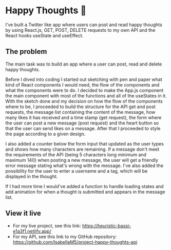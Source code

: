 # Happy Thoughts 💌

I've built a Twitter like app where users can post and read happy thoughts by using React.js, GET, POST, DELETE requests to my own API and the React hooks useState and useEffect.


## The problem

The main task was to build an app where a user can post, read and delete happy thoughts. 

Before I dived into coding I started out sketching with pen and paper what kind of React components I would need, the flow of the components and what the components were to do. I decided to make the App.js component the main component with most of the functions and all of the useStates in it. With the sketch done and my decision on how the flow of the components where to be, I proceeded to build the structure for the API get and post requests, the message list containing the content of the message, how many likes it has received and a time stamp (get request), the form where the user can post a new message (post request) and the heart button so that the user can send likes on a message. After that I proceeded to style the page according to a given design. 

I also added a counter below the form input that updated as the user types and shows how many characters are remaining. If a message don't meet the requirements of the API (being 5 characters long minimum and maximum 140) when posting a new message, the user will get a friendly error message stating what's wrong with the message. I've also added the possibility for the user to enter a username and a tag, which will be displayed in the thought.

If I had more time I would've added a function to handle loading states and add animation for when a thought is submitted and appears in the message list. 


## View it live

* For my live project, see this link: https://heuristic-bassi-e1a3f1.netlify.app/ 
* For my API, see this link to my GitHub repository: https://github.com/IsabellaM5/project-happy-thoughts-api